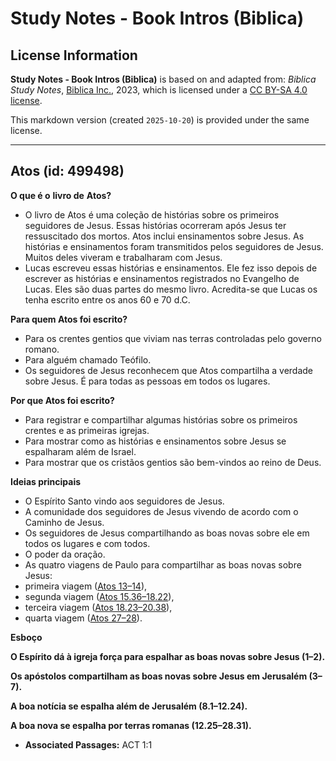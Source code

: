 # Study Notes - Book Intros (Biblica)

## License Information

**Study Notes - Book Intros (Biblica)** is based on and adapted from: _Biblica Study Notes_, [Biblica Inc.](https://www.biblica.com/), 2023, which is licensed under a [CC BY-SA 4.0 license](https://creativecommons.org/licenses/by-sa/4.0/legalcode.en).

This markdown version (created `2025-10-20`) is provided under the same license.



--------------------------------

## Atos (id: 499498)

**O que é o** **livro de** **Atos?**

* O livro de Atos é uma coleção de histórias sobre os primeiros seguidores de Jesus. Essas histórias ocorreram após Jesus ter ressuscitado dos mortos. Atos inclui ensinamentos sobre Jesus. As histórias e ensinamentos foram transmitidos pelos seguidores de Jesus. Muitos deles viveram e trabalharam com Jesus.
* Lucas escreveu essas histórias e ensinamentos. Ele fez isso depois de escrever as histórias e ensinamentos registrados no Evangelho de Lucas. Eles são duas partes do mesmo livro. Acredita\-se que Lucas os tenha escrito entre os anos 60 e 70 d.C.

**Para quem Atos foi escrito?**

* Para os crentes gentios que viviam nas terras controladas pelo governo romano.
* Para alguém chamado Teófilo.
* Os seguidores de Jesus reconhecem que Atos compartilha a verdade sobre Jesus. É para todas as pessoas em todos os lugares.

**Por que Atos foi escrito?**

* Para registrar e compartilhar algumas histórias sobre os primeiros crentes e as primeiras igrejas.
* Para mostrar como as histórias e ensinamentos sobre Jesus se espalharam além de Israel.
* Para mostrar que os cristãos gentios são bem\-vindos ao reino de Deus.

**Ideias principais**

* O Espírito Santo vindo aos seguidores de Jesus.
* A comunidade dos seguidores de Jesus vivendo de acordo com o Caminho de Jesus.
* Os seguidores de Jesus compartilhando as boas novas sobre ele em todos os lugares e com todos.
* O poder da oração.
* As quatro viagens de Paulo para compartilhar as boas novas sobre Jesus:
* primeira viagem ([Atos 13–14](https://ref.ly/Acts13:1-Acts14:28)),
* segunda viagem ([Atos 15\.36–18\.22](https://ref.ly/Acts15:36-Acts18:22)),
* terceira viagem ([Atos 18\.23–20\.38](https://ref.ly/Acts18:23-Acts20:38)),
* quarta viagem ([Atos 27–28](https://ref.ly/Acts27:1-Acts28:31)).

**Esboço**

**O Espírito dá à igreja força para espalhar as boas novas sobre Jesus (1–2\).**

**Os apóstolos compartilham as boas novas sobre Jesus em Jerusalém (3–7\).**

**A boa notícia se espalha além de Jerusalém (8\.1–12\.24\).**

**A boa nova se espalha por terras romanas (12\.25–28\.31\).**

* **Associated Passages:** ACT 1:1

